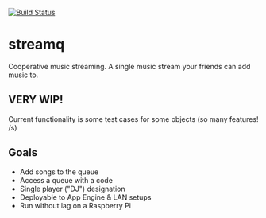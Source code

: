 [![Build Status](https://travis-ci.org/NGnius/streamq.svg?branch=master)](https://travis-ci.org/NGnius/streamq)
# streamq
Cooperative music streaming. A single music stream your friends can add music to.

## VERY WIP!
Current functionality is some test cases for some objects (so many features! /s)

## Goals
* Add songs to the queue
* Access a queue with a code
* Single player ("DJ") designation
* Deployable to App Engine & LAN setups
* Run without lag on a Raspberry Pi
